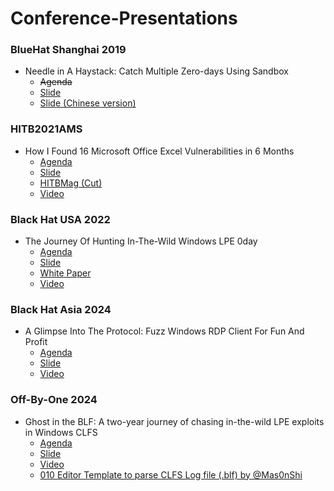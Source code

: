 # Conference-Presentations

### BlueHat Shanghai 2019

* Needle in A Haystack: Catch Multiple Zero-days Using Sandbox
  * ~~Agenda~~
  * [Slide](https://github.com/jq0904/Conference-Presentations/blob/main/BlueHat%20Shanghai%202019/Catch%20Multiple%20Zero-days%20Using%20Sandbox.pdf)
  * [Slide (Chinese version)](https://github.com/jq0904/Conference-Presentations/blob/main/BlueHat%20Shanghai%202019/%E5%A4%A7%E6%B5%B7%E6%8D%9E%E9%92%88%EF%BC%9A%E4%BD%BF%E7%94%A8%E6%B2%99%E7%AE%B1%E6%8D%95%E8%8E%B7%E5%A4%9A%E4%B8%AA%E9%9B%B6%E6%97%A5%E6%BC%8F%E6%B4%9E.pdf)

### HITB2021AMS

* How I Found 16 Microsoft Office Excel Vulnerabilities in 6 Months
  * [Agenda](https://archive.conference.hitb.org/hitbsecconf2021ams/sessions/how-i-found-16-microsoft-office-excel-vulnerabilities-in-6-months/)
  * [Slide](https://github.com/jq0904/Conference-Presentations/blob/main/HITB2021AMS/How%20I%20Found%2016%20Microsoft%20Office%20Excel%20Vulnerabilities%20in%206%20Months.pdf)
  * [HITBMag (Cut)](https://github.com/jq0904/Conference-Presentations/blob/main/HITB2021AMS/How%20I%20Found%2016%20Microsoft%20Office%20Excel%20Vulnerabilities%20in%206%20Months-magazine.pdf)
  * [Video](https://www.youtube.com/watch?v=LJohkmj_tzk)

### Black Hat USA 2022

* The Journey Of Hunting In-The-Wild Windows LPE 0day
  * [Agenda](https://www.blackhat.com/us-22/briefings/schedule/#the-journey-of-hunting-in-the-wild-windows-lpe-day-26988)
  * [Slide](https://github.com/jq0904/Conference-Presentations/blob/main/Black%20Hat%20USA%202022/The%20Journey%20Of%20Hunting%20ITW%20Windows%20LPE%200day.pdf)
  * [White Paper](https://github.com/jq0904/Conference-Presentations/blob/main/Black%20Hat%20USA%202022/The%20Journey%20Of%20Hunting%20ITW%20Windows%20LPE%200day-White%20Paper.pdf)
  * [Video](https://www.youtube.com/watch?v=voDpk7nQAyw)

### Black Hat Asia 2024

* A Glimpse Into The Protocol: Fuzz Windows RDP Client For Fun And Profit
  * [Agenda](https://www.blackhat.com/asia-24/briefings/schedule/index.html#a-glimpse-into-the-protocol-fuzz-windows-rdp-client-for-fun-and-profit-37629)
  * [Slide](https://github.com/jq0904/Conference-Presentations/blob/main/Black%20Hat%20Asia%202024/Fuzz%20Windows%20RDP%20Client%20For%20Fun%20And%20Profit.pdf)
  * [Video](https://www.youtube.com/watch?v=I5_v3yRqMVM)

### Off-By-One 2024

* Ghost in the BLF: A two-year journey of chasing in-the-wild LPE exploits in Windows CLFS
  * [Agenda](https://offbyone.sg/agenda/)
  * [Slide](https://github.com/jq0904/Conference-Presentations/blob/main/Off-By-One%202024/A%20two-year%20journey%20of%20chasing%20in-the-wild%20LPE%20exploits%20in%20Windows%20CLFS.pdf)
  * [Video](https://www.youtube.com/watch?v=tOwSet1RVkU)
  * [010 Editor Template to parse CLFS Log file (.blf) by @Mas0nShi](https://github.com/Mas0nShi/010Template_BLF)
